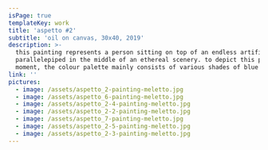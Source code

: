 ```yaml
---
isPage: true
templateKey: work
title: 'aspetto #2'
subtitle: 'oil on canvas, 30x40, 2019'
description: >-
  this painting represents a person sitting on top of an endless artificial
  parallelepiped in the middle of an ethereal scenery. to depict this particular
  moment, the colour palette mainly consists of various shades of blue and red.
link: ''
pictures:
  - image: /assets/aspetto_2-painting-meletto.jpg
  - image: /assets/aspetto_6-painting-meletto.jpg
  - image: /assets/aspetto_2-4-painting-meletto.jpg
  - image: /assets/aspetto_2-2-painting-meletto.jpg
  - image: /assets/aspetto_7-painting-meletto.jpg
  - image: /assets/aspetto_2-5-painting-meletto.jpg
  - image: /assets/aspetto_2-3-painting-meletto.jpg
---
```


